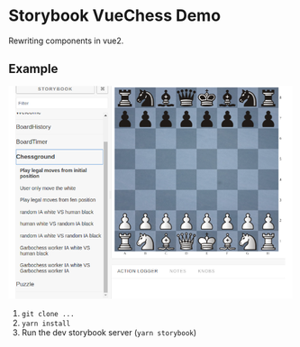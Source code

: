 # Storybook VueChess Demo

Rewriting components in vue2.

Example
------

![example](images/chessStorybook.png "example")

 1. `git clone ...`
 2. `yarn install` 
 3. Run the dev storybook server (`yarn storybook`)


